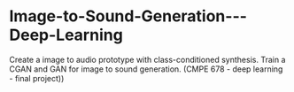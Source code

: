 # Image-to-Sound-Generation---Deep-Learning
Create a image to audio prototype with class-conditioned synthesis. Train a CGAN and GAN for image to sound generation. (CMPE 678 - deep learning - final project))
